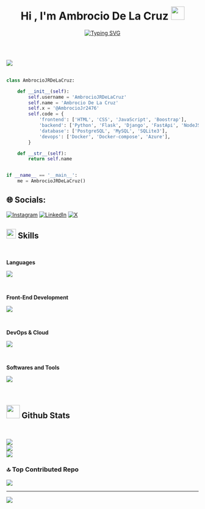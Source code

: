 <h1 align="center"><b>Hi , I'm Ambrocio De La Cruz </b><img src="https://media.giphy.com/media/hvRJCLFzcasrR4ia7z/giphy.gif" width="35"></h1>

<p align="center">
  <a href="https://git.io/typing-svg"><img src="https://readme-typing-svg.herokuapp.com?font=Futurist+fixed-width&pause=1000&width=435&lines=%F0%9F%91%A8%E2%80%8D%F0%9F%92%BB+Software+Developer%2C;%F0%9F%8E%93+Azure+AI+Engineer+Associate%2C;%F0%9F%96%A5%EF%B8%8F+Computer+and+Systems+Engineer%2C;%F0%9F%8C%90+Full+Stack+Programmer." alt="Typing SVG" /></a>
</p>

<br><br>

<img src="https://user-images.githubusercontent.com/73097560/115834477-dbab4500-a447-11eb-908a-139a6edaec5c.gif"><br><br>

```python
class AmbrocioJRDeLaCruz:

    def __init__(self):
        self.username = 'AmbrocioJRDeLaCruz'
        self.name = 'Ambrocio De La Cruz'
        self.x = '@AmbrocioJr2476'
        self.code = {
            'frontend': ['HTML', 'CSS', 'JavaScript', 'Boostrap'],
            'backend': ['Python', 'Flask', 'Django', 'FastApi', 'NodeJS', 'Odoo'],
            'database': ['PostgreSQL', 'MySQL', 'SQLite3'],
            'devops': ['Docker', 'Docker-compose', 'Azure'],
        }

    def __str__(self):
        return self.name


if __name__ == '__main__':
    me = AmbrocioJRDeLaCruz()


```


## 🌐 Socials:
[![Instagram](https://img.shields.io/badge/Instagram-%23E4405F.svg?logo=Instagram&logoColor=white)](https://instagram.com/juniordelacruzg) [![LinkedIn](https://img.shields.io/badge/LinkedIn-%230077B5.svg?logo=linkedin&logoColor=white)](https://linkedin.com/in/ambrocio-de-la-cruz-94a20627b) [![X](https://img.shields.io/badge/X-black.svg?logo=X&logoColor=white)](https://x.com/AmbrocioJr2476) 

## <img src="https://media2.giphy.com/media/QssGEmpkyEOhBCb7e1/giphy.gif?cid=ecf05e47a0n3gi1bfqntqmob8g9aid1oyj2wr3ds3mg700bl&rid=giphy.gif" width ="25"><b> Skills</b>
<br>

<p>

<p><strong>Languages</strong></p>
    
  <p>
    <a href="https://skillicons.dev">
      <img src="https://skillicons.dev/icons?i=py,js,cs,java" />
    </a>
  </p>

<br>   
    
<p><strong>Front-End Development</strong></p>

  <p>
    <a href="https://skillicons.dev">
      <img src="https://skillicons.dev/icons?i=js,html,css,sass,xml" />
    </a>
  </p>

<br>

<p><strong>DevOps & Cloud</strong></p>

  <p>
    <a href="https://skillicons.dev">
      <img src="https://skillicons.dev/icons?i=azure,docker" />
    </a>
  </p>
 
<br>

<p><strong>Softwares and Tools</strong></p>

 <p>
    <a href="https://skillicons.dev">
      <img src="https://skillicons.dev/icons?i=django,flask,fastapi,nodejs,dotnet,git,github,gitlab" />
    </a>
  </p>

<br>

## <img src="https://media.giphy.com/media/iY8CRBdQXODJSCERIr/giphy.gif" width="35"><b> Github Stats </b>
<br>

![](https://github-readme-stats.vercel.app/api?username=AmbrocioJRDeLaCruz&theme=tokyonight&hide_border=true&include_all_commits=true&count_private=true)<br/>
![](https://github-readme-streak-stats.herokuapp.com/?user=AmbrocioJRDeLaCruz&theme=tokyonight&hide_border=true)<br/>
![](https://github-readme-stats.vercel.app/api/top-langs/?username=AmbrocioJRDeLaCruz&theme=tokyonight&hide_border=true&include_all_commits=true&count_private=true&layout=compact)


### 🔝 Top Contributed Repo
![](https://github-contributor-stats.vercel.app/api?username=AmbrocioJRDeLaCruz&limit=5&theme=tokyonight&combine_all_yearly_contributions=true)

---
[![](https://visitcount.itsvg.in/api?id=AmbrocioJRDeLaCruz&icon=0&color=1)](https://visitcount.itsvg.in)

<!-- Proudly created with GPRM ( https://gprm.itsvg.in ) -->
